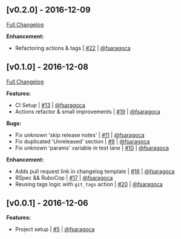 ## [v0.2.0] - 2016-12-09
[Full Changelog](https://github.com/fsaragoca/fastlane-plugin-changelog_generator/compare/v0.1.0...v0.2.0)

**Enhancement:**
- Refactoring actions & tags | [#22](https://github.com/fsaragoca/fastlane-plugin-changelog_generator/pull/22) | [@fsaragoca](https://github.com/fsaragoca)

## [v0.1.0] - 2016-12-08
[Full Changelog](https://github.com/fsaragoca/fastlane-plugin-changelog_generator/compare/v0.0.1...v0.1.0)

**Features:**
- CI Setup | [#13](https://github.com/fsaragoca/fastlane-plugin-changelog_generator/pull/13) | [@fsaragoca](https://github.com/fsaragoca)
- Actions refactor & small improvements | [#19](https://github.com/fsaragoca/fastlane-plugin-changelog_generator/pull/19) | [@fsaragoca](https://github.com/fsaragoca)

**Bugs:**
- Fix unknown 'skip release notes' | [#11](https://github.com/fsaragoca/fastlane-plugin-changelog_generator/pull/11) | [@fsaragoca](https://github.com/fsaragoca)
- Fix duplicated 'Unreleased' section | [#9](https://github.com/fsaragoca/fastlane-plugin-changelog_generator/pull/9) | [@fsaragoca](https://github.com/fsaragoca)
- Fix unknown 'params' variable in test lane | [#10](https://github.com/fsaragoca/fastlane-plugin-changelog_generator/pull/10) | [@fsaragoca](https://github.com/fsaragoca)

**Enhancement:**
- Adds pull request link in changelog template | [#16](https://github.com/fsaragoca/fastlane-plugin-changelog_generator/pull/16) | [@fsaragoca](https://github.com/fsaragoca)
- RSpec && RuboCop | [#17](https://github.com/fsaragoca/fastlane-plugin-changelog_generator/pull/17) | [@fsaragoca](https://github.com/fsaragoca)
- Reusing tags logic with `git_tags` action | [#20](https://github.com/fsaragoca/fastlane-plugin-changelog_generator/pull/20) | [@fsaragoca](https://github.com/fsaragoca)

## [v0.0.1] - 2016-12-06

**Features:**
- Project setup | [#5](https://github.com/fsaragoca/fastlane-plugin-changelog_generator/pull/5) | [@fsaragoca](https://github.com/fsaragoca)
